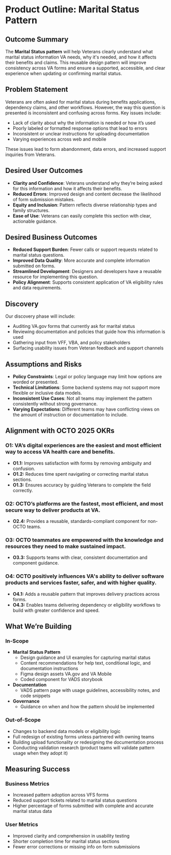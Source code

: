 # Product Outline: Marital Status Pattern

## Outcome Summary  
The **Marital Status pattern** will help Veterans clearly understand what marital status information VA needs, why it's needed, and how it affects their benefits and claims. This reusable design pattern will improve consistency across VA forms and ensure a supported, accessible, and clear experience when updating or confirming marital status.

## Problem Statement  
Veterans are often asked for marital status during benefits applications, dependency claims, and other workflows. However, the way this question is presented is inconsistent and confusing across forms. Key issues include:
- Lack of clarity about why the information is needed or how it’s used
- Poorly labeled or formatted response options that lead to errors
- Inconsistent or unclear instructions for uploading documentation
- Varying experiences across web and mobile

These issues lead to form abandonment, data errors, and increased support inquiries from Veterans.

## Desired User Outcomes  
- **Clarity and Confidence**: Veterans understand why they’re being asked for this information and how it affects their benefits.
- **Reduced Errors**: Improved design and content decrease the likelihood of form submission mistakes.
- **Equity and Inclusion**: Pattern reflects diverse relationship types and family structures.
- **Ease of Use**: Veterans can easily complete this section with clear, actionable guidance.

## Desired Business Outcomes  
- **Reduced Support Burden**: Fewer calls or support requests related to marital status questions.
- **Improved Data Quality**: More accurate and complete information submitted on forms.
- **Streamlined Development**: Designers and developers have a reusable resource for implementing this question.
- **Policy Alignment**: Supports consistent application of VA eligibility rules and data requirements.

## Discovery  
Our discovery phase will include:
- Auditing VA.gov forms that currently ask for marital status
- Reviewing documentation and policies that guide how this information is used
- Gathering input from VFF, VBA, and policy stakeholders
- Surfacing usability issues from Veteran feedback and support channels

## Assumptions and Risks  
- **Policy Constraints**: Legal or policy language may limit how options are worded or presented.
- **Technical Limitations**: Some backend systems may not support more flexible or inclusive data models.
- **Inconsistent Use Cases**: Not all teams may implement the pattern consistently without strong governance.
- **Varying Expectations**: Different teams may have conflicting views on the amount of instruction or documentation to include.

## Alignment with OCTO 2025 OKRs  

### O1: VA’s digital experiences are the easiest and most efficient way to access VA health care and benefits.
- **O1.1:** Improves satisfaction with forms by removing ambiguity and confusion.
- **O1.2:** Reduces time spent navigating or correcting marital status sections.
- **O1.3:** Ensures accuracy by guiding Veterans to complete the field correctly.

### O2: OCTO’s platforms are the fastest, most efficient, and most secure way to deliver products at VA.
- **O2.4:** Provides a reusable, standards-compliant component for non-OCTO teams.

### O3: OCTO teammates are empowered with the knowledge and resources they need to make sustained impact.
- **O3.3:** Supports teams with clear, consistent documentation and component guidance.

### O4: OCTO positively influences VA's ability to deliver software products and services faster, safer, and with higher quality.
- **O4.1:** Adds a reusable pattern that improves delivery practices across forms.
- **O4.3:** Enables teams delivering dependency or eligibility workflows to build with greater confidence and speed.

## What We’re Building  

### In-Scope  
- **Marital Status Pattern**
  - Design guidance and UI examples for capturing marital status
  - Content recommendations for help text, conditional logic, and documentation instructions
  - Figma design assets VA.gov and VA Mobile
  - Coded component for VADS storybook
- **Documentation**
  - VADS pattern page with usage guidelines, accessibility notes, and code snippets
- **Governance**
  - Guidance on when and how the pattern should be implemented

### Out-of-Scope  
- Changes to backend data models or eligibility logic
- Full redesign of existing forms unless partnered with owning teams
- Building upload functionality or redesigning the documentation process
- Conducting validation research (product teams will validate pattern usage when they adopt it)

## Measuring Success  

### Business Metrics  
- Increased pattern adoption across VFS forms  
- Reduced support tickets related to marital status questions  
- Higher percentage of forms submitted with complete and accurate marital status data  

### User Metrics  
- Improved clarity and comprehension in usability testing  
- Shorter completion time for marital status sections  
- Fewer error corrections or missing info on form submissions
